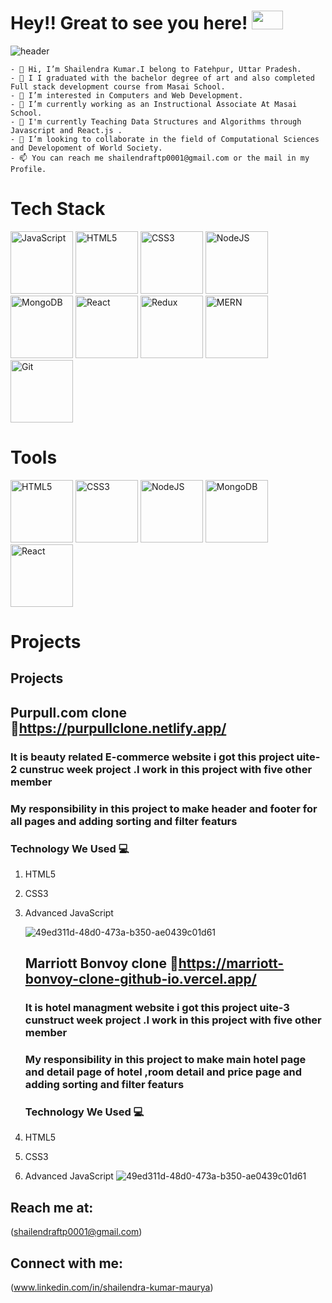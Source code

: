 
# Hey!! Great to see you here! <img src="https://media.tenor.com/z2xJqhCpneIAAAAM/wave-hand.gif" width="50px" height="30px">
![header](https://capsule-render.vercel.app/api?type=wave&color=gradient&height=300&width="100%"&section=header&text=Shailendra%20Kumar&fontSize=90)

```
- 👋 Hi, I’m Shailendra Kumar.I belong to Fatehpur, Uttar Pradesh.
- 📖 I I graduated with the bachelor degree of art and also completed Full stack development course from Masai School.
- 👀 I’m interested in Computers and Web Development.
- 🌱 I’m currently working as an Instructional Associate At Masai School.
- 🏫 I'm currently Teaching Data Structures and Algorithms through Javascript and React.js .
- 💞️ I’m looking to collaborate in the field of Computational Sciences and Developoment of World Society.
- 📫 You can reach me shailendraftp0001@gmail.com or the mail in my Profile.

```
# Tech Stack
   <span>
  <img width="100px" height="100px"  src="https://res.cloudinary.com/computer-know-how/images/f_auto,q_auto/v1586880081/JavaScript-logo/JavaScript-logo.png?_i=AA" alt="JavaScript"/>
  <img width="100px" height="100px" marginLeft="50px" src="https://mohitkss.github.io/static/media/html5.4e6edfe05f07c383e94f.png" alt="HTML5"/>
  <img width="100px" height="100px" src="https://mohitkss.github.io/static/media/css3.845e8eb63836bef093cf.png" alt="CSS3"/>
  <img width="100px" height="100px" src="https://mohitkss.github.io/static/media/nodejs.b508473ad71a31ce2fae.png" alt="NodeJS"/>
  <img width="100px" height="100px" src="https://mohitkss.github.io/static/media/mongodb.4f7af09e6354d51beec8.png" alt="MongoDB"/>
  <img width="100px" height="100px" src="https://mohitkss.github.io/static/media/react.22d1f2096ed82cab7a8a.png" alt="React"/>
  <img width="100px" height="100px" src="https://mohitkss.github.io/static/media/redux.7fec6369cecd1cbd44d6.png" alt="Redux"/>
  <img width="100px" height="100px" src="https://mohitkss.github.io/static/media/mern.b58d81727b47466a7cda.png" alt="MERN" width="48" height="48"/>
  <img width="100px" height="100px" src="https://mohitkss.github.io/static/media/git.b1472a80b81e487179cf.png" alt="Git"/>
  
</span>

# Tools
   <span>
  <img width="100px" height="100px" marginLeft="50px" src="https://www.computerhope.com/jargon/w/windows.png" alt="HTML5"/>
  <img width="100px" height="100px" src="https://pbs.twimg.com/profile_images/689189555765784576/3wgIDj3j_400x400.png" alt="CSS3"/>
  <img width="100px" height="100px"  src="https://static-00.iconduck.com/assets.00/vercel-icon-512x449-3422jidz.png" alt="NodeJS"/>
  <img width="100px" height="100px" src="https://pbs.twimg.com/profile_images/1413544188411482112/61xGHyIi_400x400.jpg" alt="MongoDB"/>
  <img width="100px" height="100px"  src="https://upload.wikimedia.org/wikipedia/commons/thumb/9/9a/Visual_Studio_Code_1.35_icon.svg/2048px-Visual_Studio_Code_1.35_icon.svg.png" alt="React"/>
  
</span>
  
# Projects
  <div> 



   </div>

   ## Projects 
                                          
   ## Purpull.com clone 🔗https://purpullclone.netlify.app/
   ### It is beauty related E-commerce website i got this project uite-2 cunstruc week project .I work in this project with five other member
                       
   ###  My responsibility in this project to make header and footer for all pages and adding sorting and filter featurs
   ### Technology We Used :computer: 
1. HTML5
2. CSS3
3. Advanced JavaScript

   ![49ed311d-48d0-473a-b350-ae0439c01d61](https://user-images.githubusercontent.com/67849097/146674910-ca9d9f02-b7bd-40dc-a0e6-89e9046ee47c.jpg)
  
   ## Marriott Bonvoy clone 🔗https://marriott-bonvoy-clone-github-io.vercel.app/
   ### It is hotel managment website i got this project uite-3 cunstruct week project .I work in this project with five other member
                       
   ###  My responsibility in this project to make main hotel page and detail page of hotel ,room detail and price page and adding sorting and filter featurs
     ### Technology We Used :computer: 
1. HTML5
2. CSS3
3. Advanced JavaScript
   ![49ed311d-48d0-473a-b350-ae0439c01d61](https://www.linkpicture.com/q/marriot_3.png)
  
                                         
                                               
## Reach me at:
(shailendraftp0001@gmail.com)

## Connect with me:
(www.linkedin.com/in/shailendra-kumar-maurya)
